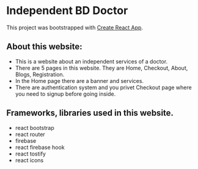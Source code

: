 # Independent BD Doctor

This project was bootstrapped with [Create React App](https://github.com/facebook/create-react-app).

## About this website: 
* This is a website about an independent services of a doctor.
* There are 5 pages in this website. They are Home, Checkout, About, Blogs, Registration.
* In the Home page there are a banner and services.
* There are authentication system and you privet Checkout page where you need to signup before going inside.

## Frameworks, libraries used in this website.
* react bootstrap
* react router
* firebase
* react firebase hook
* react tostify
* react icons

